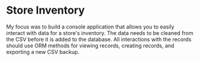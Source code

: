 # Store Inventory 

My focus was to build a console application that allows you to easily interact with data for a store's inventory. The data needs to be cleaned from the CSV before it is added to the database. All interactions with the records should use ORM methods for viewing records, creating records, and exporting a new CSV backup.

